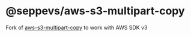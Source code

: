 # @seppevs/aws-s3-multipart-copy

Fork of [aws-s3-multipart-copy](https://www.npmjs.com/package/aws-s3-multipart-copy) to work with AWS SDK v3

